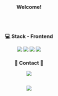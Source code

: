 

<div align = "center">

### Welcome!
<br/>
<br/>
  
### 💻 Stack - Frontend
<img src="https://img.shields.io/badge/Python-3776AB?style=flat-square&logo=python&logoColor=white"/>
<img src="https://img.shields.io/badge/React-61DAFB?style=flat-square&logo=react&logoColor=white"/>
<img src="https://img.shields.io/badge/Swift-F05138?style=flat-square&logo=swift&logoColor=white"/>
<img src="https://img.shields.io/badge/JavaScript-F7DF1E?style=flat-square&logo=javascript&logoColor=white"/>
<br/>

### 📨 Contact 📨
<a href="mailto:iumd6075@naver.com" target="_blank"><img src="https://img.shields.io/badge/Email-[1EC800]?style=flat-square&logo=naver&logoColor=white"/></a>
<br/>
<br/>

<img src="https://github-readme-stats.vercel.app/api/top-langs/?username=yanni13&layout=compact">



</div>
